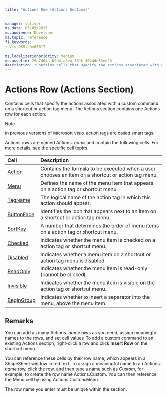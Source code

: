 ```yaml
---
title: "Actions Row (Actions Section)"
 
 
manager: soliver
ms.date: 03/09/2015
ms.audience: Developer
ms.topic: reference
f1_keywords:
- Vis_DSS.chm60017
 
ms.localizationpriority: medium
ms.assetid: 29a7464a-b9d4-a8ea-161b-3044de32ed23
description: "Contains cells that specify the actions associated with a custom command on a shortcut or action tag menu. The Actions section contains one Actions row for each action."
---
```


# Actions Row (Actions Section)

Contains cells that specify the actions associated with a custom command on a shortcut or action tag menu. The Actions section contains one Actions row for each action.
  
> [!NOTE]
> In previous versions of Microsoft Visio, action tags are called smart tags.
  
Actions rows are named Actions. *name*  and contain the following cells. For more details, see the specific cell topics.
  
|**Cell**|**Description**|
|:-----|:-----|
|[Action](action-cell-actions-section.md) <br/> |Contains the formula to be executed when a user chooses an item on a shortcut or action tag menu. |
|[Menu](menu-cell-actions-section.md) <br/> |Defines the name of the menu item that appears on a action tag or shortcut menu. |
|[TagName](tagname-cell-actions-section.md) <br/> |The logical name of the action tag in which this action should appear. |
|[ButtonFace](buttonface-cell-actions-section.md) <br/> |Identifies the icon that appears next to an item on a shortcut or action tag menu. |
|[SortKey](sortkey-cell-actions-section.md) <br/> |A number that determines the order of menu items on a action tag or shortcut menu. |
|[Checked](checked-cell-actions-section.md) <br/> |Indicates whether the menu item is checked on a action tag or shortcut menu. |
|[Disabled](disabled-cell-actions-section.md) <br/> |Indicates whether a menu item on a shortcut or action tag menu is disabled. |
|[ReadOnly](readonly-cell-actions-section.md) <br/> |Indicates whether the menu item is read-only (cannot be clicked). |
|[Invisible](invisible-cell-actions-section.md) <br/> |Indicates whether the menu item is visible on the action tag or shortcut menu. |
|[BeginGroup](begingroup-cell-actions-section.md) <br/> |Indicates whether to insert a separator into the menu, above the menu item. |

## Remarks

 You can add as many Actions.  *name*  rows as you need, assign meaningful names to the rows, and set cell values. To add a custom command to an existing Actions section, right-click a row and click **Insert Row** on the shortcut menu.
  
You can reference these cells by their row name, which appears in a ShapeSheet window in red text. To assign a meaningful name to an Actions. *name* row, click the row, and then type a name such as *Custom*, for example, to create the row name Actions.Custom. You can then reference the Menu cell by using Actions.Custom.Menu.
  
The row name you enter must be unique within the section.
  